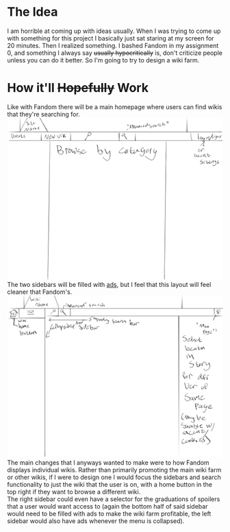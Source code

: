 # The Idea
I am horrible at coming up with ideas usually. When I was trying to come up with something for this project I basically just sat staring at my screen for 20 minutes. Then I realized something. I bashed Fandom in my assignment 0, and something I always say <del>usually hypocritically</del> is, don't criticize people unless you can do it better. So I'm going to try to design a wiki farm.
# How it'll <del>Hopefully</del> Work
Like with Fandom there will be a main homepage where users can find wikis that they're searching for.
![img](site_planner-1.png)
The two sidebars will be filled with <a href="https://youtu.be/KpPE85Jogjw?si=zzoPQacab8fY9wdY&t=16">ads</a>, but I feel that this layout will feel cleaner that Fandom's.
![img](site_planner-2.png)
The main changes that I anyways wanted to make were to how Fandom displays individual wikis. Rather than primarily promoting the main wiki farm or other wikis, if I were to design one I would focus the sidebars and search functionality to just the wiki that the user is on, with a home button in the top right if they want to browse a different wiki. <br>
The right sidebar could even have a selector for the graduations of spoilers that a user would want access to (again the bottom half of said sidebar would need to be filled with ads to make the wiki farm profitable, the left sidebar would also have ads whenever the menu is collapsed).